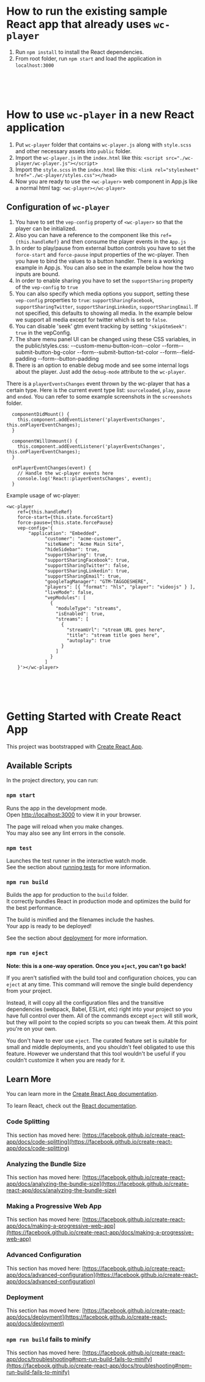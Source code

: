 # How to run the existing sample React app that already uses `wc-player`
1. Run `npm install` to install the React dependencies.
2. From root folder, run `npm start` and load the application in `localhost:3000`

<br/>
<br/>
<br/>

# How to use `wc-player` in a new React application

1. Put `wc-player` folder that contains `wc-player.js` along with `style.scss` and other necessary assets into `public` folder.
2. Import the `wc-player.js` in the `index.html` like this:
`<script src="./wc-player/wc-player.js"></script>`
3. Import the `style.scss` in the `index.html` like this:
`<link rel="stylesheet" href="./wc-player/styles.css"></head>`
4. Now you are ready to use the `<wc-player>` web component in App.js like a normal html tag:
`<wc-player></wc-player>`

## Configuration of `wc-player`
1. You have to set the `vep-config` property of `<wc-player>` so that the player can be initialized. 
2. Also you can have a reference to the component like this `ref={this.handleRef}` and then consume the player events in the `App.js`
3. In order to play/pause from external button controls you have to set the `force-start` and `force-pause` input properties of the wc-player. 
Then you have to bind the values to a button handler. There is a working example in App.js. You can also see in the example below how the two inputs are bound.
4. In order to enable sharing you have to set the `supportSharing` property of the `vep-config` to `true`
5. You can also specify which media options you support, setting these `vep-config` properties to `true`: 
`supportSharingFacebook`, `supportSharingTwitter`, `supportSharingLinkedin`, `supportSharingEmail`. If not specified, this defaults to showing all media.
In the example below we support all media except for twitter which is set to `false`.
6. You can disable 'seek' gtm event tracking by setting `"skipGtmSeek": true` in the vepConfig.
7. The share menu panel UI can be changed using these CSS variables, in the public/styles.css:
--custom-menu-button-icon--color
--form--submit-button-bg-color
--form--submit-button-txt-color
--form--field-padding
--form--button-padding
8. There is an option to enable debug mode and see some internal logs about the player. Just add the `debug-mode` attribute to the `wc-player`.

There is a `playerEventsChanges` event thrown by the wc-player that has a certain type. Here is the current event type list: `sourceloaded`, `play`, `pause` and `ended`.
You can refer to some example screenshots in the `screenshots` folder.

```
  componentDidMount() {
    this.component.addEventListener('playerEventsChanges', this.onPlayerEventChanges);
  }

  componentWillUnmount() {
    this.component.addEventListener('playerEventsChanges', this.onPlayerEventChanges);
  }

  onPlayerEventChanges(event) {
    // Handle the wc-player events here
    console.log('React::playerEventsChanges', event);
  }
```

Example usage of wc-player:

```
<wc-player 
    ref={this.handleRef}
    force-start={this.state.forceStart}
    force-pause={this.state.forcePause}
    vep-config='{
        "application": "Embedded",
              "customer": "acme-customer",
              "siteName": "Acme Main Site",
              "hideSidebar": true,
              "supportSharing": true,
              "supportSharingFacebook": true,
              "supportSharingTwitter": false,
              "supportSharingLinkedin": true,
              "supportSharingEmail": true,
              "googleTagManager": "GTM-TAGGOESHERE",
              "players": [{ "format": "hls", "player": "videojs" } ],
              "liveMode": false,
              "vepModules": [
                {
                  "moduleType": "streams",
                  "isEnabled": true,
                  "streams": [
                    {
                      "streamUrl": "stream URL goes here",
                      "title": "stream title goes here",
                      "autoplay": true
                    }
                  ]
                }
              ]
    }'></wc-player>
```

<br/>
<br/>
<br/>

# Getting Started with Create React App

This project was bootstrapped with [Create React App](https://github.com/facebook/create-react-app).

## Available Scripts

In the project directory, you can run:

### `npm start`

Runs the app in the development mode.\
Open [http://localhost:3000](http://localhost:3000) to view it in your browser.

The page will reload when you make changes.\
You may also see any lint errors in the console.

### `npm test`

Launches the test runner in the interactive watch mode.\
See the section about [running tests](https://facebook.github.io/create-react-app/docs/running-tests) for more information.

### `npm run build`

Builds the app for production to the `build` folder.\
It correctly bundles React in production mode and optimizes the build for the best performance.

The build is minified and the filenames include the hashes.\
Your app is ready to be deployed!

See the section about [deployment](https://facebook.github.io/create-react-app/docs/deployment) for more information.

### `npm run eject`

**Note: this is a one-way operation. Once you `eject`, you can't go back!**

If you aren't satisfied with the build tool and configuration choices, you can `eject` at any time. This command will remove the single build dependency from your project.

Instead, it will copy all the configuration files and the transitive dependencies (webpack, Babel, ESLint, etc) right into your project so you have full control over them. All of the commands except `eject` will still work, but they will point to the copied scripts so you can tweak them. At this point you're on your own.

You don't have to ever use `eject`. The curated feature set is suitable for small and middle deployments, and you shouldn't feel obligated to use this feature. However we understand that this tool wouldn't be useful if you couldn't customize it when you are ready for it.

## Learn More

You can learn more in the [Create React App documentation](https://facebook.github.io/create-react-app/docs/getting-started).

To learn React, check out the [React documentation](https://reactjs.org/).

### Code Splitting

This section has moved here: [https://facebook.github.io/create-react-app/docs/code-splitting](https://facebook.github.io/create-react-app/docs/code-splitting)

### Analyzing the Bundle Size

This section has moved here: [https://facebook.github.io/create-react-app/docs/analyzing-the-bundle-size](https://facebook.github.io/create-react-app/docs/analyzing-the-bundle-size)

### Making a Progressive Web App

This section has moved here: [https://facebook.github.io/create-react-app/docs/making-a-progressive-web-app](https://facebook.github.io/create-react-app/docs/making-a-progressive-web-app)

### Advanced Configuration

This section has moved here: [https://facebook.github.io/create-react-app/docs/advanced-configuration](https://facebook.github.io/create-react-app/docs/advanced-configuration)

### Deployment

This section has moved here: [https://facebook.github.io/create-react-app/docs/deployment](https://facebook.github.io/create-react-app/docs/deployment)

### `npm run build` fails to minify

This section has moved here: [https://facebook.github.io/create-react-app/docs/troubleshooting#npm-run-build-fails-to-minify](https://facebook.github.io/create-react-app/docs/troubleshooting#npm-run-build-fails-to-minify)
